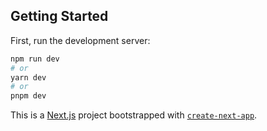 ## Getting Started

First, run the development server:

```bash
npm run dev
# or
yarn dev
# or
pnpm dev
```


This is a [Next.js](https://nextjs.org/) project bootstrapped with [`create-next-app`](https://github.com/vercel/next.js/tree/canary/packages/create-next-app).